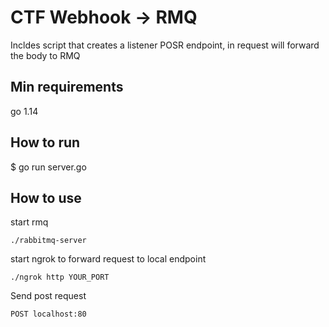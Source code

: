 # CTF Webhook -> RMQ

Incldes script that creates a listener POSR endpoint, in request will forward the body to RMQ 

## Min requirements

go 1.14

## How to run

$ go run server.go

## How to use

start rmq
```
./rabbitmq-server
```

start ngrok to forward request to local endpoint
```
./ngrok http YOUR_PORT
```

Send post request
```
POST localhost:80
```